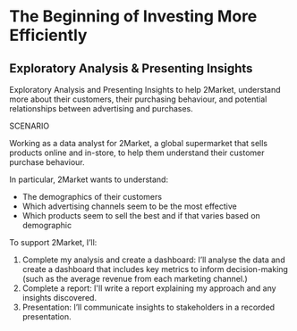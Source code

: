 # The Beginning of Investing More Efficiently

## Exploratory Analysis & Presenting Insights

Exploratory Analysis and Presenting Insights to help 2Market, understand more about their customers, their purchasing behaviour, and potential relationships between advertising and purchases. 

SCENARIO

Working as a data analyst for 2Market, a global supermarket that sells products online and in-store, to help them understand their customer purchase behaviour. 

In particular, 2Market wants to understand:

- The demographics of their customers 
- Which advertising channels seem to be the most effective
- Which products seem to sell the best and if that varies based on demographic
  
To support 2Market, I’ll:

1. Complete my analysis and create a dashboard: I’ll analyse the data and create a dashboard that includes key metrics to inform decision-making (such as the average revenue from each marketing channel.)
2. Complete a report: I'll write a report explaining my approach and any insights discovered.
3. Presentation: I’ll communicate insights to stakeholders in a recorded presentation.
